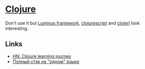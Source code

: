 # [Clojure](https://clojure.org)
Don't use it but [Luminus framework](http://www.luminusweb.net/), [clojurescript](https://github.com/clojure/clojurescript) and [clojerl](https://github.com/clojerl/clojerl) look interesting.

## Links
- [HN: Clojure learning journey](https://news.ycombinator.com/item?id=16412050)
- [Полный стэк на "одном" языке](https://www.youtube.com/watch?v=b-Eq4YV4uwc&feature=youtu.be)